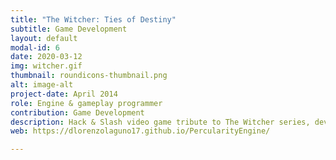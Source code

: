 ```yaml
---
title: "The Witcher: Ties of Destiny"
subtitle: Game Development
layout: default
modal-id: 6
date: 2020-03-12
img: witcher.gif
thumbnail: roundicons-thumbnail.png
alt: image-alt
project-date: April 2014
role: Engine & gameplay programmer
contribution: Game Development
description: Hack & Slash video game tribute to The Witcher series, developed in C++ and Lua by a whole class of students in third course (30 people) with our own engine.
web: https://dlorenzolaguno17.github.io/PercularityEngine/

---
```

